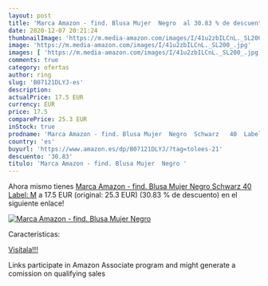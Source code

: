 ```yaml
---
layout: post
title: 'Marca Amazon - find. Blusa Mujer  Negro  al 30.83 % de descuento'
date: 2020-12-07 20:21:24
thumbnailImage: 'https://m.media-amazon.com/images/I/41u2zbILCnL._SL200_.jpg'
image: 'https://m.media-amazon.com/images/I/41u2zbILCnL._SL200_.jpg'
images: [ 'https://m.media-amazon.com/images/I/41u2zbILCnL._SL200_.jpg' ]
comments: true
category: ofertas
author: ring
slug: 'B07121DLYJ-es'
description:
actualPrice: 17.5 EUR
currency: EUR
price: 17.5
comparePrice: 25.3 EUR
inStock: true
prodname: 'Marca Amazon - find. Blusa Mujer  Negro  Schwarz   40  Label: M'
country: 'es'
buyurl: 'https://www.amazon.es/dp/B07121DLYJ/?tag=tolees-21'
descuento: '30.83'
titulo: 'Marca Amazon - find. Blusa Mujer  Negro '
---
```


Ahora mismo tienes [Marca Amazon - find. Blusa Mujer  Negro  Schwarz   40  Label: M](https://www.amazon.es/dp/B07121DLYJ/?tag=tolees-21) a 17.5 EUR (original: 25.3 EUR) (30.83 %  de descuento) en el siguiente enlace!

[![Marca Amazon - find. Blusa Mujer  Negro ](https://m.media-amazon.com/images/I/41u2zbILCnL._SL200_.jpg)](https://www.amazon.es/dp/B07121DLYJ/?tag=tolees-21)

Características:


[Visítala!!!](https://www.amazon.es/dp/B07121DLYJ/?tag=tolees-21)

Links participate in Amazon Associate program and might generate a comission on qualifying sales
